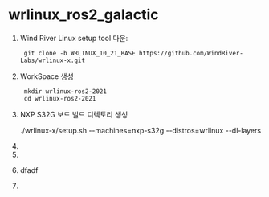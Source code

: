 # wrlinux_ros2_galactic

1. Wind River Linux setup tool 다운:

        git clone -b WRLINUX_10_21_BASE https://github.com/WindRiver-Labs/wrlinux-x.git


2. WorkSpace 생성

        mkdir wrlinux-ros2-2021
        cd wrlinux-ros2-2021

3. NXP S32G 보드 빌드 디렉토리 생성

   ./wrlinux-x/setup.sh --machines=nxp-s32g --distros=wrlinux --dl-layers
   
5. 
6.  
7. dfadf
8. 
